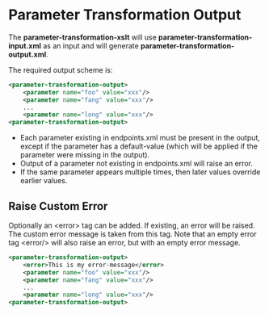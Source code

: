 # Parameter Transformation Output

The **parameter-transformation-xslt** will use **parameter-transformation-input.xml** as an input and will generate **parameter-transformation-output.xml**.

The required output scheme is:

```xml
<parameter-transformation-output>
    <parameter name="foo" value="xxx"/>
    <parameter name="fang" value="xxx"/>
    ...
    <parameter name="long" value="xxx"/>
<parameter-transformation-output>
```

* Each parameter existing in endpoints.xml must be present in the output, except if the parameter has a default-value (which will be applied if the parameter were missing in the output).
* Output of a parameter not existing in endpoints.xml will raise an error.
* If the same parameter appears multiple times, then later values override earlier values.

## Raise Custom Error

Optionally an \<error> tag can be added. If existing, an error will be raised. The custom error message is taken from this tag. Note that an empty error tag \<error/> will also raise an error, but with an empty error message.

```xml
<parameter-transformation-output>
    <error>This is my error-message</error>
    <parameter name="foo" value="xxx"/>
    <parameter name="fang" value="xxx"/>
    ...
    <parameter name="long" value="xxx"/>
<parameter-transformation-output>
```
